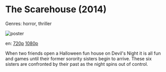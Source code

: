 # The Scarehouse (2014)

Genres: horror, thriller

![poster](http://image.tmdb.org/t/p/w500/iN3OqkECyb8PF6LNwtEQUbRRpdL.jpg)

en:
  [720p](magnet:?xt=urn:btih:748BA97EEE5EEEECE46F2149AA6B00BCE650AF75&tr=udp://glotorrents.pw:6969/announce&tr=udp://tracker.opentrackr.org:1337/announce&tr=udp://torrent.gresille.org:80/announce&tr=udp://tracker.openbittorrent.com:80&tr=udp://tracker.coppersurfer.tk:6969&tr=udp://tracker.leechers-paradise.org:6969&tr=udp://p4p.arenabg.ch:1337&tr=udp://tracker.internetwarriors.net:1337)
  [1080p](magnet:?xt=urn:btih:AEE82F25B86F5340EA28A10F5595BDABA841C2A9&tr=udp://glotorrents.pw:6969/announce&tr=udp://tracker.opentrackr.org:1337/announce&tr=udp://torrent.gresille.org:80/announce&tr=udp://tracker.openbittorrent.com:80&tr=udp://tracker.coppersurfer.tk:6969&tr=udp://tracker.leechers-paradise.org:6969&tr=udp://p4p.arenabg.ch:1337&tr=udp://tracker.internetwarriors.net:1337)
  


When two friends open a Halloween fun house on Devil's Night it is all fun and games until their former sorority sisters begin to arrive. These six sisters are confronted by their past as the night spins out of control.